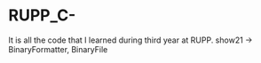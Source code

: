 # RUPP_C-
It is all the code that I learned during third year at RUPP.
show21 -> BinaryFormatter, BinaryFile

